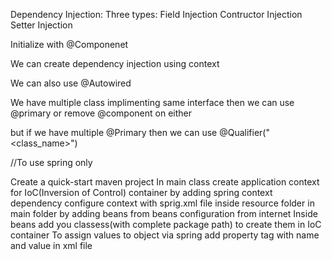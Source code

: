 Dependency Injection:
Three types:
Field Injection
Contructor Injection
Setter Injection

Initialize with @Componenet

We can create dependency injection using context

We can also use @Autowired

We have multiple class implimenting same interface then we can use @primary or remove @component on either

but if we have multiple @Primary then we can use @Qualifier("<class_name>")

//To use spring only

Create a quick-start maven project
In main class create application context for IoC(Inversion of Control) container by adding spring context dependency
configure context with sprig.xml file inside resource folder in main folder by adding beans from beans configuration from internet
Inside beans add you classess(with complete package path) to create them in IoC container
To assign values to object via spring add property tag with name and value in xml file

